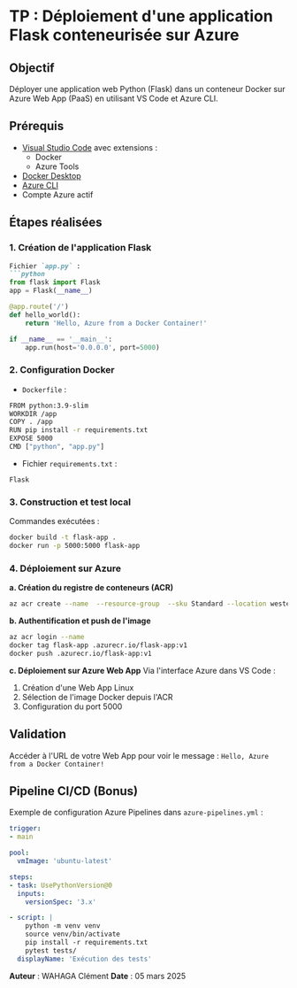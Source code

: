 

# TP : Déploiement d'une application Flask conteneurisée sur Azure

## Objectif
Déployer une application web Python (Flask) dans un conteneur Docker sur Azure Web App (PaaS) en utilisant VS Code et Azure CLI.

## Prérequis
- [Visual Studio Code](https://code.visualstudio.com/) avec extensions :
  - Docker
  - Azure Tools
- [Docker Desktop](https://www.docker.com/products/docker-desktop)
- [Azure CLI](https://docs.microsoft.com/fr-fr/cli/azure/install-azure-cli)
- Compte Azure actif

## Étapes réalisées

### 1. Création de l'application Flask
```markdown
Fichier `app.py` :
```python
from flask import Flask
app = Flask(__name__)

@app.route('/')
def hello_world():
    return 'Hello, Azure from a Docker Container!'

if __name__ == '__main__':
    app.run(host='0.0.0.0', port=5000)
```

### 2. Configuration Docker
- `Dockerfile` :
```bash
FROM python:3.9-slim
WORKDIR /app
COPY . /app
RUN pip install -r requirements.txt
EXPOSE 5000
CMD ["python", "app.py"]
```

- Fichier `requirements.txt` :
```
Flask
```

### 3. Construction et test local
Commandes exécutées :
```bash
docker build -t flask-app .
docker run -p 5000:5000 flask-app
```

### 4. Déploiement sur Azure
**a. Création du registre de conteneurs (ACR)**
```bash
az acr create --name  --resource-group  --sku Standard --location westeurope
```

**b. Authentification et push de l'image**
```bash
az acr login --name 
docker tag flask-app .azurecr.io/flask-app:v1
docker push .azurecr.io/flask-app:v1
```

**c. Déploiement sur Azure Web App**
Via l'interface Azure dans VS Code :
1. Création d'une Web App Linux
2. Sélection de l'image Docker depuis l'ACR
3. Configuration du port 5000

## Validation
Accéder à l'URL de votre Web App pour voir le message :
`Hello, Azure from a Docker Container!`

## Pipeline CI/CD (Bonus)
Exemple de configuration Azure Pipelines dans `azure-pipelines.yml` :
```yml
trigger:
- main

pool:
  vmImage: 'ubuntu-latest'

steps:
- task: UsePythonVersion@0
  inputs:
    versionSpec: '3.x'

- script: |
    python -m venv venv
    source venv/bin/activate
    pip install -r requirements.txt
    pytest tests/
  displayName: 'Exécution des tests'
```

**Auteur** : WAHAGA Clément
**Date** : 05 mars 2025


